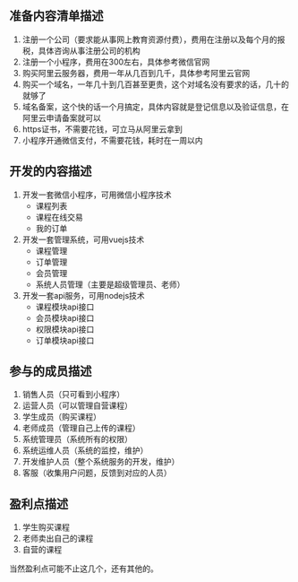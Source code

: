 ## 准备内容清单描述

1. 注册一个公司（要求能从事网上教育资源付费），费用在注册以及每个月的报税，具体咨询从事注册公司的机构
2. 注册一个小程序，费用在300左右，具体参考微信官网
3. 购买阿里云服务器，费用一年从几百到几千，具体参考阿里云官网
4. 购买一个域名，一年几十到几百甚至更贵，这个对域名没有要求的话，几十的就够了
5. 域名备案，这个快的话一个月搞定，具体内容就是登记信息以及验证信息，在阿里云申请备案就可以
6. https证书，不需要花钱，可立马从阿里云拿到
7. 小程序开通微信支付，不需要花钱，耗时在一周以内

## 开发的内容描述

1. 开发一套微信小程序，可用微信小程序技术
    - 课程列表
    - 课程在线交易
    - 我的订单
2. 开发一套管理系统，可用vuejs技术
    - 课程管理
    - 订单管理
    - 会员管理
    - 系统人员管理（主要是超级管理员、老师）
3. 开发一套api服务，可用nodejs技术
    - 课程模块api接口
    - 会员模块api接口
    - 权限模块api接口
    - 订单模块api接口

## 参与的成员描述

1. 销售人员（只可看到小程序）
2. 运营人员（可以管理自营课程）
3. 学生成员（购买课程）
4. 老师成员（管理自己上传的课程）
5. 系统管理员（系统所有的权限）
6. 系统运维人员（系统的监控，维护）
7. 开发维护人员（整个系统服务的开发，维护）
8. 客服（收集用户问题，反馈到对应的人员）

## 盈利点描述

1. 学生购买课程
2. 老师卖出自己的课程
3. 自营的课程

当然盈利点可能不止这几个，还有其他的。